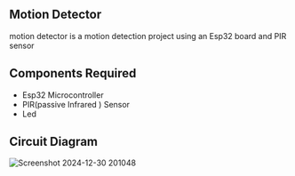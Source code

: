 ## Motion Detector
motion detector is a motion detection project using an Esp32 board and PIR sensor
## Components Required
- Esp32 Microcontroller
- PIR(passive Infrared ) Sensor
- Led
## Circuit Diagram

![Screenshot 2024-12-30 201048](https://github.com/user-attachments/assets/e489605d-e3a6-46cc-89f3-a82d60c9d390)
